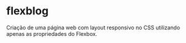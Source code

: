 # flexblog

Criação de uma página web com layout responsivo no CSS utilizando apenas as propriedades do Flexbox.
